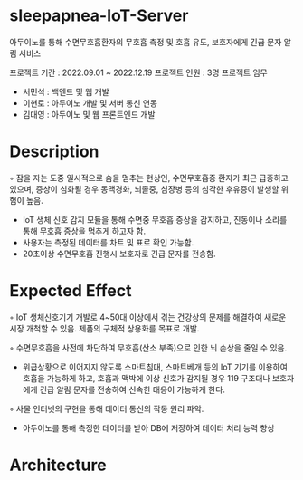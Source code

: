 # sleepapnea-IoT-Server

아두이노를 통해 수면무호흡환자의 무호흡 측정 및 호흡 유도, 보호자에게 긴급 문자 알림 서비스

프로젝트 기간 : 2022.09.01 ~ 2022.12.19
프로젝트 인원 : 3명
프로젝트 임무 
 - 서민석 : 백엔드 및 웹 개발
 - 이현로 : 아두이노 개발 및 서버 통신 연동
 - 김대영 : 아두이노 및 웹 프론트엔드 개발


# Description

◦ 잠을 자는 도중 일시적으로 숨을 멈추는 현상인, 수면무호흡증 환자가 최근 급증하고 있으며, 증상이 심화될 경우 동맥경화, 뇌졸중, 심장병 등의 심각한 후유증이 발생할 위험이 높음. 
  - IoT 생체 신호 감지 모듈을 통해 수면중 무호흡 증상을 감지하고, 진동이나 소리를 통해 무호흡 증상을 멈추게 하고자 함.
  - 사용자는 측정된 데이터를 차트 및 표로 확인 가능함.
  - 20초이상 수면무호흡 진행시 보호자로 긴급 문자를 전송함.


# Expected Effect

◦ IoT 생체신호기기 개발로 4~50대 이상에서 겪는 건강상의 문제를 해결하여 새로운 시장 개척할 수 있음. 제품의 구체적 상용화를 목표로 개발.

◦ 수면무호흡을 사전에 차단하여 무호흡(산소 부족)으로 인한 뇌 손상을 줄일 수 있음.
  - 위급상황으로 이어지지 않도록 스마트침대, 스마트베개 등의 IoT 기기를 이용하여 호흡을 가능하게 하고, 호흡과 맥박에 이상 신호가 감지될 경우 119 구조대나 보호자에게 긴급 알림 문자를 전송하여 신속한 대응이 가능하게 한다.

◦ 사물 인터넷의 구현을 통해 데이터 통신의 작동 원리 파악.
  - 아두이노를 통해 측정한 데이터를 받아 DB에 저장하여 데이터 처리 능력 향상

# Architecture


















